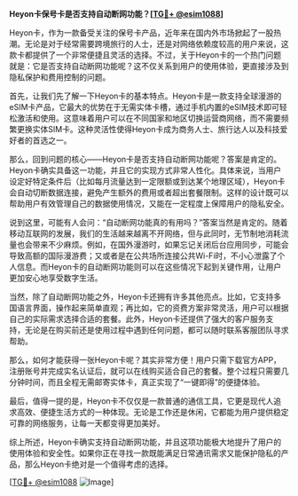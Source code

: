 **Heyon卡保号卡是否支持自动断网功能？[[TG💪+ @esim1088](https://t.me/s/esim1088)]**

Heyon卡，作为一款备受关注的保号卡产品，近年来在国内外市场掀起了一股热潮。无论是对于经常需要跨境旅行的人士，还是对网络依赖度较高的用户来说，这款卡都提供了一个非常便捷且灵活的选择。不过，关于Heyon卡的一个热门问题就是：它是否支持自动断网功能呢？这不仅关系到用户的使用体验，更直接涉及到隐私保护和费用控制的问题。

首先，让我们先了解一下Heyon卡的基本特点。Heyon卡是一款支持全球漫游的eSIM卡产品，它最大的优势在于无需实体卡槽，通过手机内置的eSIM技术即可轻松激活和使用。这意味着用户可以在不同国家和地区切换运营商网络，而不需要频繁更换实体SIM卡。这种灵活性使得Heyon卡成为商务人士、旅行达人以及科技爱好者的首选之一。

那么，回到问题的核心——Heyon卡是否支持自动断网功能呢？答案是肯定的。Heyon卡确实具备这一功能，并且它的实现方式非常人性化。具体来说，当用户设定好特定条件后（比如每月流量达到一定限额或到达某个地理区域），Heyon卡会自动切断数据连接，避免产生额外的费用或者超出套餐限制。这样的设计既可以帮助用户有效管理自己的数据使用情况，又能在一定程度上保障用户的隐私安全。

说到这里，可能有人会问：“自动断网功能真的有用吗？”答案当然是肯定的。随着移动互联网的发展，我们的生活越来越离不开网络，但与此同时，无节制地消耗流量也会带来不少麻烦。例如，在国外漫游时，如果忘记关闭后台应用同步，可能会导致高额的国际漫游费；又或者是在公共场所连接公共Wi-Fi时，不小心泄露了个人信息。而Heyon卡的自动断网功能则可以在这些情况下起到关键作用，让用户更加安心地享受数字生活。

当然，除了自动断网功能之外，Heyon卡还拥有许多其他亮点。比如，它支持多国语言界面，操作起来简单直观；再比如，它的资费方案非常灵活，用户可以根据自己的实际需求选择合适的套餐。此外，Heyon卡还提供了强大的客户服务支持，无论是在购买前还是使用过程中遇到任何问题，都可以随时联系客服团队寻求帮助。

那么，如何才能获得一张Heyon卡呢？其实非常方便！用户只需下载官方APP，注册账号并完成实名认证后，就可以在线购买适合自己的套餐。整个过程只需要几分钟时间，而且全程无需邮寄实体卡，真正实现了“一键即得”的便捷体验。

最后，值得一提的是，Heyon卡不仅仅是一款普通的通信工具，它更是现代人追求高效、便捷生活方式的一种体现。无论是工作还是休闲，它都能为用户提供稳定可靠的网络服务，让每一天都变得更加美好。

综上所述，Heyon卡确实支持自动断网功能，并且这项功能极大地提升了用户的使用体验和安全性。如果你正在寻找一款既能满足日常通讯需求又能保护隐私的产品，那么Heyon卡绝对是一个值得考虑的选择。

[[TG💪+ @esim1088](https://t.me/s/esim1088) ![Image](https://i.postimg.cc/4NQfJmqS/Snipaste-2025-05-13-00-14-12.png)]